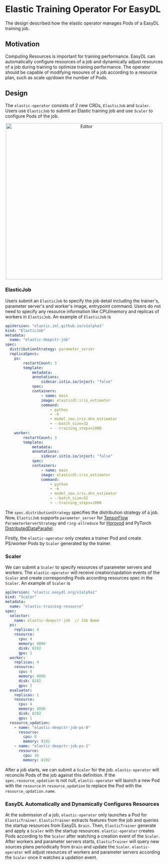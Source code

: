 # Elastic Training Operator For EasyDL

The design described how the elastic operator manages Pods of a EasyDL
training job.

## Motivation

Computing Resources is important for training performance. EasyDL can
automatically configure resources of a job and dynamically adjust
resources of a job during training to optimize training performance.
The operator should be capable of modifying resoures of a job according
to a resource plan, such as scale up/down the number of Pods.

## Design

The `elastic-operator` consists of 2 new CRDs, `ElasticJob` and `Scaler`.
Users use `ElasticJob` to submit an Elastic training job and use `Scaler`
to configure Pods of the job.

<div align="center">
<img src="../figures/elastic-operator.jpg" alt="Editor" width="500">
</div>

### ElasticJob

Users submit an `ElasticJob` to specify the job detail including the trainer's,
parameter server's and worker's image, entrypoint command. Users do not need to
specify any resource information like CPU/memory and replicas of workers
in `ElasticJob`.  An example of `ElasticJob` is

```yaml
apiVersion: "elastic.iml.github.io/v1alpha1"
kind: "ElasticJob"
metadata:
  name: "elastic-deepctr-job"
spec:
  distributionStrategy: parameter_server
  replicaSpecs:
    ps:
        restartCount: 3
        template:
            metadata:
            annotations:
                sidecar.istio.io/inject: "false"
            spec:
            containers:
                - name: main
                image: elasticdl:iris_estimator
                command:
                    - python
                    - -m
                    - model_zoo.iris.dnn_estimator
                    - --batch_size=32
                    - --training_steps=1000
    worker:
        restartCount: 3
        template:
            metadata:
            annotations:
                sidecar.istio.io/inject: "false"
            spec:
            containers:
                - name: main
                image: elasticdl:iris_estimator
                command:
                    - python
                    - -m
                    - model_zoo.iris.dnn_estimator
                    - --batch_size=32
                    - --training_steps=1000
```

The `spec.distributionStrategy` specifies the distribution strategy of
a job. Now, `ElasticJob` supports `parameter_server` for [TensorFlow](https://www.tensorflow.org/tutorials/distribute/parameter_server_training)
`ParameterServerStrategy` and `ring-allreduce` for [Horovod](https://horovod.readthedocs.io/en/stable/)
and PyTorch [DistributedDataParallel](DistributedDataParallel).

Firstly, the `elastic-operator` only creates a trainer Pod
and create PS/worker Pods by `Scaler` generated by the trainer.

### Scaler

We can submit a `Scaler` to specify resources of parameter servers and
workers. The `elastic-operator` will receive creation/updation events of
the `Scaler` and create corresponding Pods according resources spec in
the `Scaler`. An example of `Scaler` is

```yaml
apiVersion: "elastic.easydl.org/v1alpha1"
kind: "Scaler"
metadata:
  name: "elastic-training-resource"
spec:
  selector:
    name: elastic-deepctr-job  // Job Name
  ps:
    replicas: 4
    resource:
      cpu: 4
      memory: 4096
      disk: 8192
      gpu: 1
  worker:
    replicas: 4
    resource:
      cpu: 4
      memory: 4096
      disk: 8192
      gpu: 1
  evaluator:
    replicas: 1
    resource:
      cpu: 4
      memory: 4096
      disk: 8192
      gpu: 1
  resource_updation:
    - name: "elastic-deepctr-job-ps-0"
      resource:
        cpu: 8
        memory: 8192
    - name: "elastic-deepctr-job-ps-1"
      resource:
        cpu: 16
        memory: 8192
```

After a job starts, we can submit a `Scaler` for the job.
`elastic-operator` will reconcile Pods of the job against this definition.
If the `spec.resource_updation` is not null, `elastic-operator` will
launch a new Pod with the `resource` in `resource_updation` to replace
the Pod with the `resource_updation.name`.

### EasyDL Automatically and Dynamically Configures Resources

At the submission of a job, `elastic-operator` only launches a Pod for
`ElasticTrainer`. `ElasticTrainer` extracts features from the job and queries
the startup resources from EasyDL `Brain`. Then, `ElasticTrainer` generate and
apply a `Scaler` with the startup resources. `elastic-operator` creates
Pods according to the `Scaler` after watching a creation event of
the `Scaler`. After workers and parameter servers starts, `ElasticTrainer`
will query new sources plans periodically from `Brain` and update the
`Scaler`. `elastic-operator` will adjust resources of workers and
parameter servers according the `Scaler` once it watches a
updation event.
